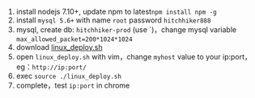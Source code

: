 1. install nodejs 7.10+, update npm to latest`npm install npm -g`
2. install `mysql 5.6+` with name `root` password `hitchhiker888` 
3. mysql, create db: `hitchhiker-prod` (use \`)，change mysql variable `max_allowed_packet=200*1024*1024`
4. download [linux_deploy.sh](https://raw.githubusercontent.com/brookshi/Hitchhiker/release/deploy/linux_deploy.sh)
5. open `linux_deploy.sh` with vim，change `myhost` value to your ip:port，eg：`http://ip:port/`
6. exec `source ./linux_deploy.sh`
7. complete，test `ip:port` in chrome 
